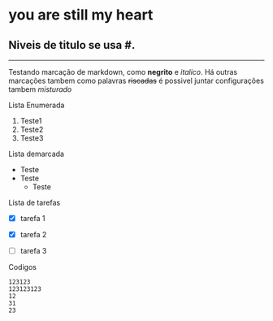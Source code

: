 # you are still my heart
## Niveis de titulo se usa #.
***

Testando marcação de markdown, como **negrito** e *italico*. Há outras marcações tambem como palavras ~~riscadas~~
é possivel juntar configurações tambem _*misturado*_

Lista Enumerada

1. Teste1
2. Teste2
3. Teste3

Lista demarcada

* Teste
* Teste
   * Teste

Lista de tarefas

- [x] tarefa 1
- [x] tarefa 2
- [ ] tarefa 3


Codigos

```
123123
123123123
12
31
23
```
